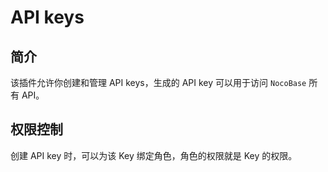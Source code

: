 # API keys

## 简介

该插件允许你创建和管理 API keys，生成的 API key 可以用于访问 `NocoBase` 所有 API。


## 权限控制

创建 API key 时，可以为该 Key 绑定角色，角色的权限就是 Key 的权限。
